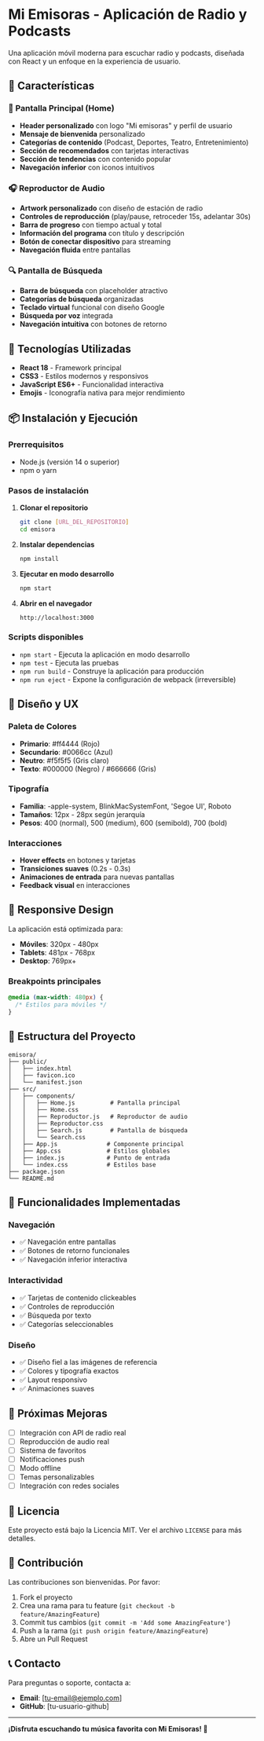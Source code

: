 # Mi Emisoras - Aplicación de Radio y Podcasts

Una aplicación móvil moderna para escuchar radio y podcasts, diseñada con React y un enfoque en la experiencia de usuario.

## 🎵 Características

### 📱 Pantalla Principal (Home)
- **Header personalizado** con logo "Mi emisoras" y perfil de usuario
- **Mensaje de bienvenida** personalizado
- **Categorías de contenido** (Podcast, Deportes, Teatro, Entretenimiento)
- **Sección de recomendados** con tarjetas interactivas
- **Sección de tendencias** con contenido popular
- **Navegación inferior** con iconos intuitivos

### 🎧 Reproductor de Audio
- **Artwork personalizado** con diseño de estación de radio
- **Controles de reproducción** (play/pause, retroceder 15s, adelantar 30s)
- **Barra de progreso** con tiempo actual y total
- **Información del programa** con título y descripción
- **Botón de conectar dispositivo** para streaming
- **Navegación fluida** entre pantallas

### 🔍 Pantalla de Búsqueda
- **Barra de búsqueda** con placeholder atractivo
- **Categorías de búsqueda** organizadas
- **Teclado virtual** funcional con diseño Google
- **Búsqueda por voz** integrada
- **Navegación intuitiva** con botones de retorno

## 🚀 Tecnologías Utilizadas

- **React 18** - Framework principal
- **CSS3** - Estilos modernos y responsivos
- **JavaScript ES6+** - Funcionalidad interactiva
- **Emojis** - Iconografía nativa para mejor rendimiento

## 📦 Instalación y Ejecución

### Prerrequisitos
- Node.js (versión 14 o superior)
- npm o yarn

### Pasos de instalación

1. **Clonar el repositorio**
   ```bash
   git clone [URL_DEL_REPOSITORIO]
   cd emisora
   ```

2. **Instalar dependencias**
   ```bash
   npm install
   ```

3. **Ejecutar en modo desarrollo**
   ```bash
   npm start
   ```

4. **Abrir en el navegador**
   ```
   http://localhost:3000
   ```

### Scripts disponibles

- `npm start` - Ejecuta la aplicación en modo desarrollo
- `npm test` - Ejecuta las pruebas
- `npm run build` - Construye la aplicación para producción
- `npm run eject` - Expone la configuración de webpack (irreversible)

## 🎨 Diseño y UX

### Paleta de Colores
- **Primario**: #ff4444 (Rojo)
- **Secundario**: #0066cc (Azul)
- **Neutro**: #f5f5f5 (Gris claro)
- **Texto**: #000000 (Negro) / #666666 (Gris)

### Tipografía
- **Familia**: -apple-system, BlinkMacSystemFont, 'Segoe UI', Roboto
- **Tamaños**: 12px - 28px según jerarquía
- **Pesos**: 400 (normal), 500 (medium), 600 (semibold), 700 (bold)

### Interacciones
- **Hover effects** en botones y tarjetas
- **Transiciones suaves** (0.2s - 0.3s)
- **Animaciones de entrada** para nuevas pantallas
- **Feedback visual** en interacciones

## 📱 Responsive Design

La aplicación está optimizada para:
- **Móviles**: 320px - 480px
- **Tablets**: 481px - 768px
- **Desktop**: 769px+

### Breakpoints principales
```css
@media (max-width: 480px) {
  /* Estilos para móviles */
}
```

## 🔧 Estructura del Proyecto

```
emisora/
├── public/
│   ├── index.html
│   ├── favicon.ico
│   └── manifest.json
├── src/
│   ├── components/
│   │   ├── Home.js          # Pantalla principal
│   │   ├── Home.css
│   │   ├── Reproductor.js   # Reproductor de audio
│   │   ├── Reproductor.css
│   │   ├── Search.js        # Pantalla de búsqueda
│   │   └── Search.css
│   ├── App.js              # Componente principal
│   ├── App.css             # Estilos globales
│   ├── index.js            # Punto de entrada
│   └── index.css           # Estilos base
├── package.json
└── README.md
```

## 🎯 Funcionalidades Implementadas

### Navegación
- ✅ Navegación entre pantallas
- ✅ Botones de retorno funcionales
- ✅ Navegación inferior interactiva

### Interactividad
- ✅ Tarjetas de contenido clickeables
- ✅ Controles de reproducción
- ✅ Búsqueda por texto
- ✅ Categorías seleccionables

### Diseño
- ✅ Diseño fiel a las imágenes de referencia
- ✅ Colores y tipografía exactos
- ✅ Layout responsivo
- ✅ Animaciones suaves

## 🔮 Próximas Mejoras

- [ ] Integración con API de radio real
- [ ] Reproducción de audio real
- [ ] Sistema de favoritos
- [ ] Notificaciones push
- [ ] Modo offline
- [ ] Temas personalizables
- [ ] Integración con redes sociales

## 📄 Licencia

Este proyecto está bajo la Licencia MIT. Ver el archivo `LICENSE` para más detalles.

## 👥 Contribución

Las contribuciones son bienvenidas. Por favor:

1. Fork el proyecto
2. Crea una rama para tu feature (`git checkout -b feature/AmazingFeature`)
3. Commit tus cambios (`git commit -m 'Add some AmazingFeature'`)
4. Push a la rama (`git push origin feature/AmazingFeature`)
5. Abre un Pull Request

## 📞 Contacto

Para preguntas o soporte, contacta a:
- **Email**: [tu-email@ejemplo.com]
- **GitHub**: [tu-usuario-github]

---

**¡Disfruta escuchando tu música favorita con Mi Emisoras! 🎵**
